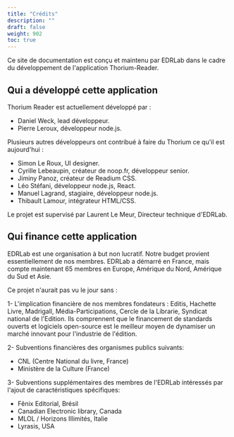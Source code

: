 ```yaml
---
title: "Crédits"
description: ""
draft: false
weight: 902
toc: true
---
```


Ce site de documentation est conçu et maintenu par EDRLab dans le cadre du développement de l'application Thorium-Reader.

  <h2>Qui a développé cette application</h2>

  <p>Thorium Reader est actuellement développé par :</p>

  <ul class="nobullet">
    <li>Daniel Weck, lead développeur.</li>
    <li>Pierre Leroux, développeur node.js.</li>
  </ul>

  <p>
    Plusieurs autres développeurs ont contribué à faire du Thorium ce qu'il
    est aujourd'hui :
  </p>

  <ul class="nobullet">
    <li>Simon Le Roux, UI designer.</li>
    <li>Cyrille Lebeaupin, créateur de noop.fr, développeur senior.</li>
    <li>Jiminy Panoz, créateur de Readium CSS.</li>
    <li>Léo Stéfani, développeur node.js, React.</li>
    <li>Manuel Lagrand, stagiaire, développeur node.js.</li>
    <li>Thibault Lamour, intégrateur HTML/CSS.</li>
  </ul>

  <p>Le projet est supervisé par Laurent Le Meur, Directeur technique d'EDRLab.</p>

  <h2>Qui finance cette application</h2>

  <p>
    EDRLab est une organisation à but non lucratif. Notre budget provient
    essentiellement de nos membres. EDRLab a démarré en France, mais compte
    maintenant 65 membres en Europe, Amérique du Nord, Amérique du Sud et
    Asie.
  </p>

  <p>Ce projet n'aurait pas vu le jour sans :</p>
  <p>
    1- L'implication financière de nos membres fondateurs : Editis, Hachette
    Livre, Madrigall, Média-Participations, Cercle de la Librarie, Syndicat
    national de l'Edition. Ils comprennent que le financement de standards
    ouverts et logiciels open-source est le meilleur moyen de dynamiser un marché
    innovant pour l'industrie de l'édition.
  </p>

  <p>2- Subventions financières des organismes publics suivants:</p>
  <ul>
    <li>CNL (Centre National du livre, France)</li>
    <li>Ministère de la Culture (France)</li>
  </ul>

  <p>
    3- Subventions supplémentaires des membres de l'EDRLab intéressés par
    l'ajout de caractéristiques spécifiques:
  </p>
  <ul>
    <li>Fênix Editorial, Brésil</li>
    <li>Canadian Electronic library, Canada</li>
    <li>MLOL / Horizons Illimités, Italie</li>
    <li>Lyrasis, USA</li>
  </ul>